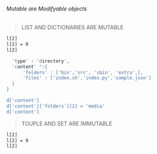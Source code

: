 ###### Mutable are Modifyable objects

> LIST AND DICTIONARIES ARE MUTABLE

```l = [1,2,3,4,5,6,7,8]
l[2]
l[2] = 9
l[2]
```
```d = {
  'type' : 'directory',
  'content' ":{
      'folders' : ['bin','src', 'sbin', 'extra',],
      'files' : ['index.sh','index.py','sample.json']
  }
}

d['content']
d['content']['folders'][2] = 'media'
d['content']
```


> TOUPLE AND SET ARE IMMUTABLE

```l = (1,2,3,4,5,6,7,8)
l[2]
l[2] = 9
l[2]
```
